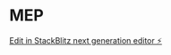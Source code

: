 # MEP

[Edit in StackBlitz next generation editor ⚡️](https://stackblitz.com/~/github.com/Trysmle/MEP)